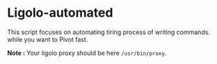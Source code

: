 # Ligolo-automated

This script focuses on automating tiring process of writing commands. 
while you want to Pivot fast.

**Note :** Your ligolo proxy should be here `/usr/bin/proxy`.
